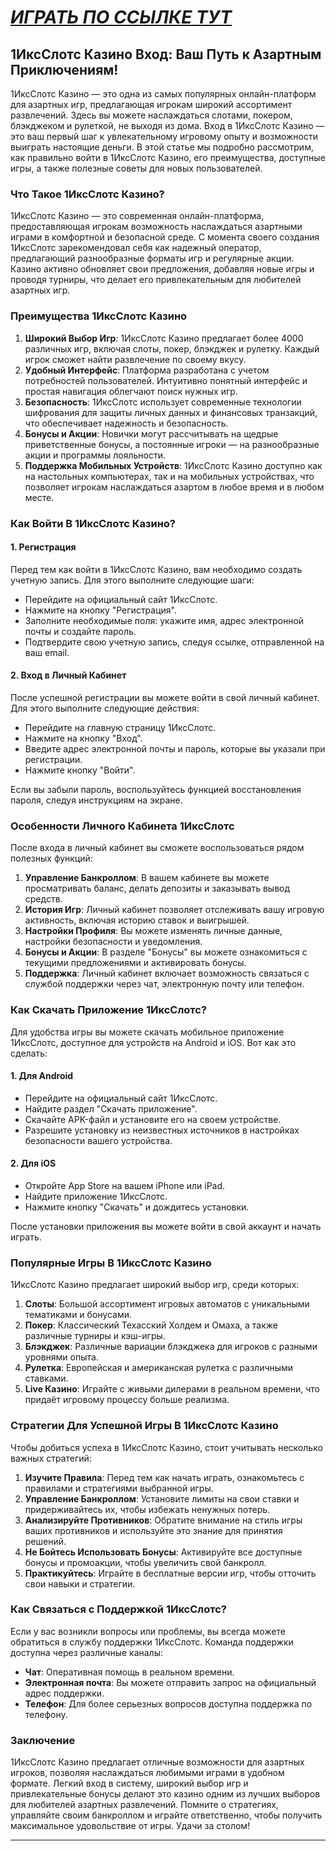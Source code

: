 # [***<u>ИГРАТЬ ПО ССЫЛКЕ ТУТ</u>***](https://brandplay.link/J2ZbqMPZ)

## 1ИксСлотс Казино Вход: Ваш Путь к Азартным Приключениям!

1ИксСлотс Казино — это одна из самых популярных онлайн-платформ для азартных игр, предлагающая игрокам широкий ассортимент развлечений. Здесь вы можете наслаждаться слотами, покером, блэкджеком и рулеткой, не выходя из дома. Вход в 1ИксСлотс Казино — это ваш первый шаг к увлекательному игровому опыту и возможности выиграть настоящие деньги. В этой статье мы подробно рассмотрим, как правильно войти в 1ИксСлотс Казино, его преимущества, доступные игры, а также полезные советы для новых пользователей.

### Что Такое 1ИксСлотс Казино?

1ИксСлотс Казино — это современная онлайн-платформа, предоставляющая игрокам возможность наслаждаться азартными играми в комфортной и безопасной среде. С момента своего создания 1ИксСлотс зарекомендовал себя как надежный оператор, предлагающий разнообразные форматы игр и регулярные акции. Казино активно обновляет свои предложения, добавляя новые игры и проводя турниры, что делает его привлекательным для любителей азартных игр.

### Преимущества 1ИксСлотс Казино

1. **Широкий Выбор Игр**: 1ИксСлотс Казино предлагает более 4000 различных игр, включая слоты, покер, блэкджек и рулетку. Каждый игрок сможет найти развлечение по своему вкусу.
2. **Удобный Интерфейс**: Платформа разработана с учетом потребностей пользователей. Интуитивно понятный интерфейс и простая навигация облегчают поиск нужных игр.
3. **Безопасность**: 1ИксСлотс использует современные технологии шифрования для защиты личных данных и финансовых транзакций, что обеспечивает надежность и безопасность.
4. **Бонусы и Акции**: Новички могут рассчитывать на щедрые приветственные бонусы, а постоянные игроки — на разнообразные акции и программы лояльности.
5. **Поддержка Мобильных Устройств**: 1ИксСлотс Казино доступно как на настольных компьютерах, так и на мобильных устройствах, что позволяет игрокам наслаждаться азартом в любое время и в любом месте.

### Как Войти В 1ИксСлотс Казино?

#### 1. Регистрация

Перед тем как войти в 1ИксСлотс Казино, вам необходимо создать учетную запись. Для этого выполните следующие шаги:

* Перейдите на официальный сайт 1ИксСлотс.
* Нажмите на кнопку "Регистрация".
* Заполните необходимые поля: укажите имя, адрес электронной почты и создайте пароль.
* Подтвердите свою учетную запись, следуя ссылке, отправленной на ваш email.

#### 2. Вход в Личный Кабинет

После успешной регистрации вы можете войти в свой личный кабинет. Для этого выполните следующие действия:

* Перейдите на главную страницу 1ИксСлотс.
* Нажмите на кнопку "Вход".
* Введите адрес электронной почты и пароль, которые вы указали при регистрации.
* Нажмите кнопку "Войти".

Если вы забыли пароль, воспользуйтесь функцией восстановления пароля, следуя инструкциям на экране.

### Особенности Личного Кабинета 1ИксСлотс

После входа в личный кабинет вы сможете воспользоваться рядом полезных функций:

1. **Управление Банкроллом**: В вашем кабинете вы можете просматривать баланс, делать депозиты и заказывать вывод средств.
2. **История Игр**: Личный кабинет позволяет отслеживать вашу игровую активность, включая историю ставок и выигрышей.
3. **Настройки Профиля**: Вы можете изменять личные данные, настройки безопасности и уведомления.
4. **Бонусы и Акции**: В разделе "Бонусы" вы можете ознакомиться с текущими предложениями и активировать бонусы.
5. **Поддержка**: Личный кабинет включает возможность связаться с службой поддержки через чат, электронную почту или телефон.

### Как Скачать Приложение 1ИксСлотс?

Для удобства игры вы можете скачать мобильное приложение 1ИксСлотс, доступное для устройств на Android и iOS. Вот как это сделать:

#### 1. Для Android

* Перейдите на официальный сайт 1ИксСлотс.
* Найдите раздел "Скачать приложение".
* Скачайте APK-файл и установите его на своем устройстве.
* Разрешите установку из неизвестных источников в настройках безопасности вашего устройства.

#### 2. Для iOS

* Откройте App Store на вашем iPhone или iPad.
* Найдите приложение 1ИксСлотс.
* Нажмите кнопку "Скачать" и дождитесь установки.

После установки приложения вы можете войти в свой аккаунт и начать играть.

### Популярные Игры В 1ИксСлотс Казино

1ИксСлотс Казино предлагает широкий выбор игр, среди которых:

1. **Слоты**: Большой ассортимент игровых автоматов с уникальными тематиками и бонусами.
2. **Покер**: Классический Техасский Холдем и Омаха, а также различные турниры и кэш-игры.
3. **Блэкджек**: Различные вариации блэкджека для игроков с разными уровнями опыта.
4. **Рулетка**: Европейская и американская рулетка с различными ставками.
5. **Live Казино**: Играйте с живыми дилерами в реальном времени, что придаёт игровому процессу больше реализма.

### Стратегии Для Успешной Игры В 1ИксСлотс Казино

Чтобы добиться успеха в 1ИксСлотс Казино, стоит учитывать несколько важных стратегий:

1. **Изучите Правила**: Перед тем как начать играть, ознакомьтесь с правилами и стратегиями выбранной игры.
2. **Управление Банкроллом**: Установите лимиты на свои ставки и придерживайтесь их, чтобы избежать ненужных потерь.
3. **Анализируйте Противников**: Обратите внимание на стиль игры ваших противников и используйте это знание для принятия решений.
4. **Не Бойтесь Использовать Бонусы**: Активируйте все доступные бонусы и промоакции, чтобы увеличить свой банкролл.
5. **Практикуйтесь**: Играйте в бесплатные версии игр, чтобы отточить свои навыки и стратегии.

### Как Связаться с Поддержкой 1ИксСлотс?

Если у вас возникли вопросы или проблемы, вы всегда можете обратиться в службу поддержки 1ИксСлотс. Команда поддержки доступна через различные каналы:

* **Чат**: Оперативная помощь в реальном времени.
* **Электронная почта**: Вы можете отправить запрос на официальный адрес поддержки.
* **Телефон**: Для более серьезных вопросов доступна поддержка по телефону.

### Заключение

1ИксСлотс Казино предлагает отличные возможности для азартных игроков, позволяя наслаждаться любимыми играми в удобном формате. Легкий вход в систему, широкий выбор игр и привлекательные бонусы делают это казино одним из лучших выборов для любителей азартных развлечений. Помните о стратегиях, управляйте своим банкроллом и играйте ответственно, чтобы получить максимальное удовольствие от игры. Удачи за столом!

***
